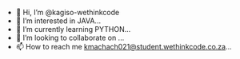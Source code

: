 - 👋 Hi, I’m @kagiso-wethinkcode
- 👀 I’m interested in JAVA...
- 🌱 I’m currently learning PYTHON...
- 💞️ I’m looking to collaborate on ...
- 📫 How to reach me kmachach021@student.wethinkcode.co.za...

<!---
kagiso-wethinkcode/kagiso-wethinkcode is a ✨ special ✨ repository because its `README.md` (this file) appears on your GitHub profile.
You can click the Preview link to take a look at your changes.
--->
